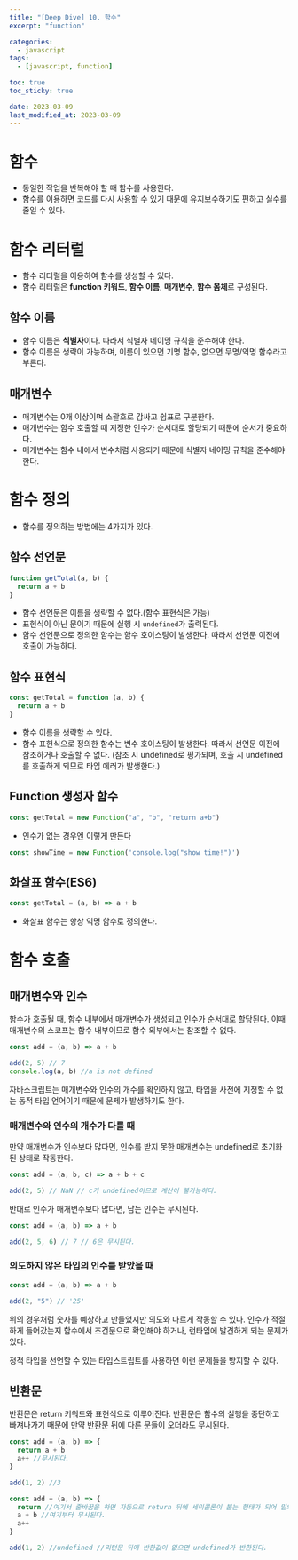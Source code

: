 ```yaml
---
title: "[Deep Dive] 10. 함수"
excerpt: "function"

categories:
  - javascript
tags:
  - [javascript, function]

toc: true
toc_sticky: true

date: 2023-03-09
last_modified_at: 2023-03-09
---
```


# 함수

- 동일한 작업을 반복해야 할 때 함수를 사용한다.
- 함수를 이용하면 코드를 다시 사용할 수 있기 때문에 유지보수하기도 편하고 실수를 줄일 수 있다.

# 함수 리터럴

- 함수 리터럴을 이용하여 함수를 생성할 수 있다.
- 함수 리터럴은 **function 키워드**, **함수 이름**, **매개변수**, **함수 몸체**로 구성된다.

## 함수 이름

- 함수 이름은 **식별자**이다. 따라서 식별자 네이밍 규칙을 준수해야 한다.
- 함수 이름은 생략이 가능하며, 이름이 있으면 기명 함수, 없으면 무명/익명 함수라고 부른다.

## 매개변수

- 매개변수는 0개 이상이며 소괄호로 감싸고 쉼표로 구분한다.
- 매개변수는 함수 호출할 때 지정한 인수가 순서대로 할당되기 때문에 순서가 중요하다.
- 매개변수는 함수 내에서 변수처럼 사용되기 때문에 식별자 네이밍 규칙을 준수해야 한다.

# 함수 정의

- 함수를 정의하는 방법에는 4가지가 있다.

## 함수 선언문

```javascript
function getTotal(a, b) {
  return a + b
}
```

- 함수 선언문은 이름을 생략할 수 없다.(함수 표현식은 가능)
- 표현식이 아닌 문이기 때문에 실행 시 `undefined`가 출력된다.
- 함수 선언문으로 정의한 함수는 함수 호이스팅이 발생한다. 따라서 선언문 이전에 호출이 가능하다.

## 함수 표현식

```javascript
const getTotal = function (a, b) {
  return a + b
}
```

- 함수 이름을 생략할 수 있다.
- 함수 표현식으로 정의한 함수는 변수 호이스팅이 발생한다. 따라서 선언문 이전에 참조하거나 호출할 수 없다. (참조 시 undefined로 평가되며, 호출 시 undefined를 호출하게 되므로 타입 에러가 발생한다.)

## Function 생성자 함수

```javascript
const getTotal = new Function("a", "b", "return a+b")
```

- 인수가 없는 경우엔 이렇게 만든다

```javascript
const showTime = new Function('console.log("show time!")')
```

## 화살표 함수(ES6)

```javascript
const getTotal = (a, b) => a + b
```

- 화살표 함수는 항상 익명 함수로 정의한다.

# 함수 호출

## 매개변수와 인수

함수가 호출될 때, 함수 내부에서 매개변수가 생성되고 인수가 순서대로 할당된다. 이때 매개변수의 스코프는 함수 내부이므로 함수 외부에서는 참조할 수 없다.

```javascript
const add = (a, b) => a + b

add(2, 5) // 7
console.log(a, b) //a is not defined
```

자바스크립트는 매개변수와 인수의 개수를 확인하지 않고, 타입을 사전에 지정할 수 없는 동적 타입 언어이기 때문에 문제가 발생하기도 한다.

### 매개변수와 인수의 개수가 다를 때

만약 매개변수가 인수보다 많다면, 인수를 받지 못한 매개변수는 undefined로 초기화된 상태로 작동한다.

```javascript
const add = (a, b, c) => a + b + c

add(2, 5) // NaN // c가 undefined이므로 계산이 불가능하다.
```

반대로 인수가 매개변수보다 많다면, 남는 인수는 무시된다.

```javascript
const add = (a, b) => a + b

add(2, 5, 6) // 7 // 6은 무시된다.
```

### 의도하지 않은 타입의 인수를 받았을 때

```javascript
const add = (a, b) => a + b

add(2, "5") // '25'
```

위의 경우처럼 숫자를 예상하고 만들었지만 의도와 다르게 작동할 수 있다. 인수가 적절하게 들어갔는지 함수에서 조건문으로 확인해야 하거나, 런타임에 발견하게 되는 문제가 있다.

정적 타입을 선언할 수 있는 타입스트립트를 사용하면 이런 문제들을 방지할 수 있다.

## 반환문

반환문은 return 키워드와 표현식으로 이루어진다.
반환문은 함수의 실행을 중단하고 빠져나가기 때문에 만약 반환문 뒤에 다른 문들이 오더라도 무시된다.

```javascript
const add = (a, b) => {
  return a + b
  a++ //무시된다.
}

add(1, 2) //3

const add = (a, b) => {
  return //여기서 줄바꿈을 하면 자동으로 return 뒤에 세미콜론이 붙는 형태가 되어 밑의 문들이 모두 무시된다.
  a + b //여기부터 무시된다.
  a++
}

add(1, 2) //undefined //리턴문 뒤에 반환값이 없으면 undefined가 반환된다.
```
